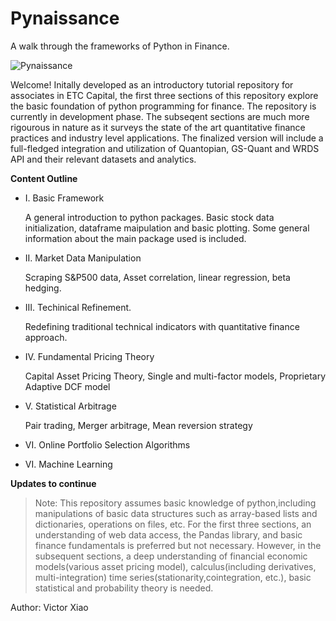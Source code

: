 # Pynaissance
A walk through the frameworks of Python in Finance. 

![Pynaissance](https://github.com/conquerv0/Pynaissance/blob/master/1.%20Basic%20Framework/PYNAISSANCE.jpg)

Welcome! Initally developed as an introductory tutorial repository for associates in ETC Capital, the first three sections of this repository explore the basic foundation of python programming for finance. The repository is currently in development phase. The subseqent sections are much more rigourous in nature as it surveys the state of the art quantitative finance practices and industry level applications. The finalized version will include a full-fledged integration and utilization of Quantopian, GS-Quant and WRDS API and their relevant datasets and analytics.
    
**Content Outline**

- I. Basic Framework

    A general introduction to python packages. Basic stock data initialization, dataframe maipulation and basic plotting. 
    Some general information about the main package used is included.
    
- II. Market Data Manipulation

    Scraping S&P500 data, Asset correlation, linear regression, beta hedging.
    
- III. Techinical Refinement.

    Redefining traditional technical indicators with quantitative finance approach.
    
- IV. Fundamental Pricing Theory

    Capital Asset Pricing Theory, Single and multi-factor models, Proprietary Adaptive DCF model

- V. Statistical Arbitrage

    Pair trading, Merger arbitrage, Mean reversion strategy

- VI. Online Portfolio Selection Algorithms

- VI. Machine Learning

**Updates to continue**

> Note: This repository assumes basic knowledge of python,including manipulations of basic data structures such as array-based lists and dictionaries, operations on files, etc. For the first three sections, an understanding of web data access, the Pandas library, and basic finance fundamentals is preferred but not necessary. However, in the subsequent sections, a deep understanding of financial economic models(various asset pricing model), calculus(including derivatives, multi-integration) time series(stationarity,cointegration, etc.), basic statistical and probability theory is needed.

Author: Victor Xiao
